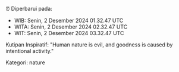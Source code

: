 ⏰ Diperbarui pada:
- WIB: Senin, 2 Desember 2024 01.32.47 UTC
- WITA: Senin, 2 Desember 2024 02.32.47 UTC
- WIT: Senin, 2 Desember 2024 03.32.47 UTC

Kutipan Inspiratif:
"Human nature is evil, and goodness is caused by intentional activity."


Kategori: nature

